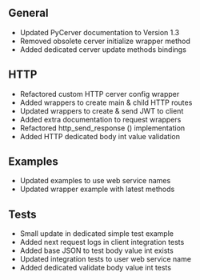 ## General
- Updated PyCerver documentation to Version 1.3
- Removed obsolete cerver initialize wrapper method
- Added dedicated cerver update methods bindings

## HTTP
- Refactored custom HTTP cerver config wrapper
- Added wrappers to create main & child HTTP routes
- Updated wrappers to create & send JWT to client
- Added extra documentation to request wrappers
- Refactored http_send_response () implementation
- Added HTTP dedicated body int value validation

## Examples
- Updated examples to use web service names
- Updated wrapper example with latest methods

## Tests
- Small update in dedicated simple test example
- Added next request logs in client integration tests
- Added base JSON to test body value int exists
- Updated integration tests to user web service name
- Added dedicated validate body value int tests